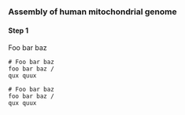 ### Assembly of human mitochondrial genome

#### Step 1
Foo bar baz
```
# Foo bar baz
foo bar baz /
qux quux

# Foo bar baz
foo bar baz /
qux quux
```
